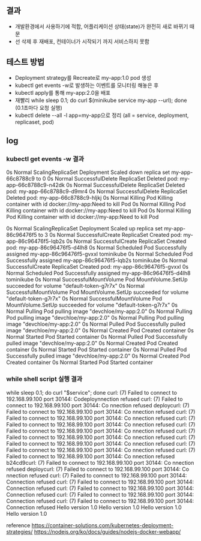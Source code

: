 ## 결과
- 개발환경에서 사용하기에 적합, 어플리케이션 상태(state)가 완전히 새로 바뀌기 때문
- 선 삭제 후 재배포, 컨테이너가 시작되기 까지 서비스하지 못함

## 테스트 방법
- Deployment strategy를 Recreate로 my-app:1.0 pod 생성
- kubectl get events -w로 발생하는 이벤트를 모니터링 해놓은 후 
- kubectl apply를 통해 my-app:2.0을 배포 
- 재빨리 while sleep 0.1; do curl $(minikube service my-app --url); done (0.1초마다 요청 실행)
- kubectl delete --all -l app=my-app으로 정리 (all = service, deployment, replicaset, pod)

## log
### kubectl get events -w 결과
0s    Normal   ScalingReplicaSet   Deployment   Scaled down replica set my-app-66c8788c9 to 0
0s    Normal   SuccessfulDelete   ReplicaSet   Deleted pod: my-app-66c8788c9-n42dk
0s    Normal   SuccessfulDelete   ReplicaSet   Deleted pod: my-app-66c8788c9-d9mr4
0s    Normal   SuccessfulDelete   ReplicaSet   Deleted pod: my-app-66c8788c9-hljkj
0s    Normal   Killing   Pod   Killing container with id docker://my-app:Need to kill Pod
0s    Normal   Killing   Pod   Killing container with id docker://my-app:Need to kill Pod
0s    Normal   Killing   Pod   Killing container with id docker://my-app:Need to kill Pod

0s    Normal   ScalingReplicaSet   Deployment   Scaled up replica set my-app-86c96476f5 to 3
0s    Normal   SuccessfulCreate   ReplicaSet   Created pod: my-app-86c96476f5-lqb2s
0s    Normal   SuccessfulCreate   ReplicaSet   Created pod: my-app-86c96476f5-d4lh8
0s    Normal   Scheduled   Pod   Successfully assigned my-app-86c96476f5-gvxxl tominikube
0s    Normal   Scheduled   Pod   Successfully assigned my-app-86c96476f5-lqb2s tominikube
0s    Normal   SuccessfulCreate   ReplicaSet   Created pod: my-app-86c96476f5-gvxxl
0s    Normal   Scheduled   Pod   Successfully assigned my-app-86c96476f5-d4lh8 tominikube
0s    Normal   SuccessfulMountVolume   Pod   MountVolume.SetUp succeeded for volume "default-token-g7r7x"
0s    Normal   SuccessfulMountVolume   Pod   MountVolume.SetUp succeeded for volume "default-token-g7r7x"
0s    Normal   SuccessfulMountVolume   Pod   MountVolume.SetUp succeeded for volume "default-token-g7r7x"
0s    Normal   Pulling   Pod   pulling image "devchloe/my-app:2.0"
0s    Normal   Pulling   Pod   pulling image "devchloe/my-app:2.0"
0s    Normal   Pulling   Pod   pulling image "devchloe/my-app:2.0"
0s    Normal   Pulled   Pod   Successfully pulled image "devchloe/my-app:2.0"
0s    Normal   Created   Pod   Created container
0s    Normal   Started   Pod   Started container
0s    Normal   Pulled   Pod   Successfully pulled image "devchloe/my-app:2.0"
0s    Normal   Created   Pod   Created container
0s    Normal   Started   Pod   Started container
0s    Normal   Pulled   Pod   Successfully pulled image "devchloe/my-app:2.0"
0s    Normal   Created   Pod   Created container
0s    Normal   Started   Pod   Started container

### while shell script 실행 결과
while sleep 0.1; do curl "$service"; done
curl: (7) Failed to connect to 192.168.99.100 port 30144: Codeploynnection refused
curl: (7) Failed to connect to 192.168.99.100 port 30144: Co
nnection refused                                            deploycurl: (7) Failed to connect to 192.168.99.100 port 30144: Co
nnection refused
curl: (7) Failed to connect to 192.168.99.100 port 30144: Co
nnection refused
curl: (7) Failed to connect to 192.168.99.100 port 30144: Co
nnection refused
curl: (7) Failed to connect to 192.168.99.100 port 30144: Co
nnection refused
curl: (7) Failed to connect to 192.168.99.100 port 30144: Co
nnection refused
curl: (7) Failed to connect to 192.168.99.100 port 30144: Co
nnection refused
curl: (7) Failed to connect to 192.168.99.100 port 30144: Co
nnection refused
curl: (7) Failed to connect to 192.168.99.100 port 30144: Co
nnection refused                                            b24cd9curl: (7) Failed to connect to 192.168.99.100 port 30144: Co
nnection refused                                            deploycurl: (7) Failed to connect to 192.168.99.100 port 30144: Co
nnection refused
curl: (7) Failed to connect to 192.168.99.100 port 30144: Connection refused
curl: (7) Failed to connect to 192.168.99.100 port 30144: Connection refused
curl: (7) Failed to connect to 192.168.99.100 port 30144: Connection refused
curl: (7) Failed to connect to 192.168.99.100 port 30144: Connection refused
curl: (7) Failed to connect to 192.168.99.100 port 30144: Connection refused
Hello version 1.0
Hello version 1.0
Hello version 1.0
Hello version 1.0

reference
https://container-solutions.com/kubernetes-deployment-strategies/
https://nodejs.org/ko/docs/guides/nodejs-docker-webapp/

